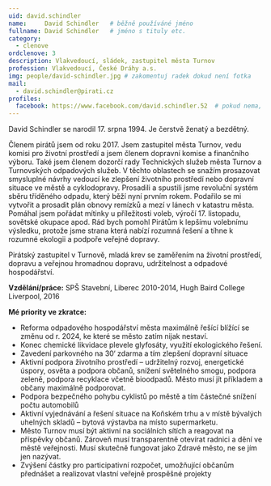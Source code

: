 ```yaml
---
uid: david.schindler
name:     David Schindler  	# běžně používáné jméno
fullname: David Schindler  	# jméno s tituly etc.
category:
  - clenove
ordclenove: 3  
description: Vlakvedoucí, sládek, zastupitel města Turnov
profession: Vlakvedoucí, České Dráhy a.s.
img: people/david-schindler.jpg # zakomentuj radek dokud není fotka
mail:
  - david.schindler@pirati.cz
profiles:
  facebook: https://www.facebook.com/david.schindler.52  # pokud nema, staci smazat tuto radku
---
```


David Schindler se narodil 17. srpna 1994. Je čerstvě ženatý a bezdětný. 

Členem pirátů jsem od roku 2017. Jsem zastupitel města Turnov, vedu komisi pro životní prostředí a jsem členem dopravní komise a finančního výboru. Také jsem členem dozorčí rady Technických služeb města Turnov a Turnovských odpadových služeb. V těchto oblastech se snažím prosazovat smysluplné návrhy vedoucí ke zlepšení životního prostředí nebo dopravní situace ve městě a cyklodopravy. Prosadili a spustili jsme revoluční systém sběru tříděného odpadu, který běží nyní prvním rokem. Podařilo se mi vytvořit a prosadit plán obnovy remízků a mezí v lánech v katastru města. Pomáhal jsem pořádat mítinky u příležitosti voleb, výročí 17. listopadu, sovětské okupace apod. Rád bych pomohl Pirátům k lepšímu volebnímu výsledku, protože jsme strana která nabízí rozumná řešení a tíhne k rozumné ekologii a podpoře veřejné dopravy.

Pirátský zastupitel v Turnově, mladá krev se zaměřením na životní prostředí, dopravu a veřejnou hromadnou dopravu, udržitelnost a odpadové hospodářství.

**Vzdělání/práce:** SPŠ Stavební, Liberec 2010-2014, Hugh Baird College Liverpool, 2016

**Mé priority ve zkratce:**
- Reforma odpadového hospodářství města maximálně řešící blížící se změnu od r. 2024, ke které se město zatím nijak nestaví. 	
- Konec chemické likvidace plevele glyfosáty, využití ekologického řešení.
- Zavedení parkovného na 30‘ zdarma a tím zlepšení dopravní situace 	
- Aktivní podpora životního prostředí – udržitelný rozvoj, energetické úspory, osvěta a podpora občanů, snížení světelného smogu, podpora zeleně, podpora recyklace včetně bioodpadů. Město musí jít příkladem a občany maximálně podporovat. 	
- Podpora bezpečného pohybu cyklistů po městě a tím částečné snížení počtu automobilů
- Aktivní vyjednávání a řešení situace na Koňském trhu a v místě bývalých uhelných skladů – bytová výstavba na místo supermarketu. 
- Město Turnov musí být aktivní na sociálních sítích a reagovat na příspěvky občanů. Zároveň musí transparentně otevírat radnici a dění ve městě veřejnosti. Musí skutečně fungovat jako Zdravé město, ne se jím jen nazývat. 	
- Zvýšení částky pro participativní rozpočet, umožňující občanům přednášet a realizovat vlastní veřejně prospěšné projekty
